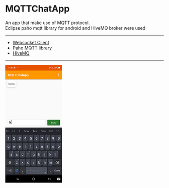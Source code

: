 # MQTTChatApp
An app that make use of MQTT protocol. <br/>
Eclipse paho mqtt library for android and HiveMQ broker were used

<hr/>
<ul>
  <li><a href='http://www.hivemq.com/demos/websocket-client/'>Websocket Client</a></li>
  <li><a href='https://www.eclipse.org/paho/clients/android/'>Paho MQTT library</a></li>
  <li><a href='http://www.mqtt-dashboard.com/'>HiveMQ</a></li>
</ul>
<hr/>
<img src="screenshots/screen.png" alt="home" /> 

